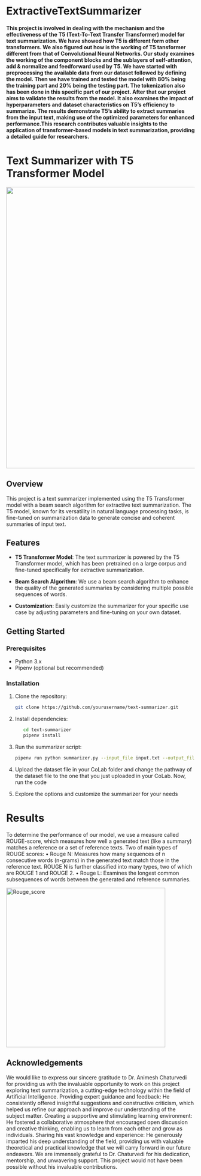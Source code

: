 # ExtractiveTextSummarizer

#### This project is involved in dealing with the mechanism and the effectiveness of the T5 (Text-To-Text Transfer Transformer) model for text summarization. We have showed how T5 is different form other transformers. We also figured out how is the working of T5 tansformer different from that of Convolutional Neural Networks. Our study examines the working of the component blocks and the sublayers of self-attention, add & normalize and feedforward used by T5. We have started with preprocessing the available data from our dataset followed by defining the model. Then we have trained and tested the model with 80% being the training part and 20% being the testing part. The tokenization also has been done in this specific part of our project. After that our project aims to validate the results from the model. It also examines the impact of hyperparameters and dataset characteristics on T5’s efficiency to summarize. The results demonstrate T5’s ability to extract summaries from the input text, making use of the optimized parameters for enhanced performance.This research contributes valuable insights to the application of transformer-based models in text summarization, providing a detailed guide for researchers.

# Text Summarizer with T5 Transformer Model

<img src="https://cdn-images-1.medium.com/max/932/1*iJcUH1F0TmCQE5p2wQt9og.png" width="1000" height="750" />


## Overview

This project is a text summarizer implemented using the T5 Transformer model with a beam search algorithm for extractive text summarization. The T5 model, known for its versatility in natural language processing tasks, is fine-tuned on summarization data to generate concise and coherent summaries of input text.



## Features

- **T5 Transformer Model**: The text summarizer is powered by the T5 Transformer model, which has been pretrained on a large corpus and fine-tuned specifically for extractive summarization.

- **Beam Search Algorithm**: We use a beam search algorithm to enhance the quality of the generated summaries by considering multiple possible sequences of words.

- **Customization**: Easily customize the summarizer for your specific use case by adjusting parameters and fine-tuning on your own dataset.

## Getting Started

### Prerequisites

- Python 3.x
- Pipenv (optional but recommended)

### Installation

1. Clone the repository:

   ```bash
   git clone https://github.com/yourusername/text-summarizer.git

2. Install dependencies:

   ```bash
      cd text-summarizer
      pipenv install

3. Run the summarizer script:

   ```bash
   pipenv run python summarizer.py --input_file input.txt --output_file output_summary.txt

4. Upload the dataset file in your CoLab folder and change the pathway of the dataset file to the one that you just uploaded in your CoLab. Now, run the code

5. Explore the options and customize the summarizer for your needs


# Results 

To determine the performance of our model, we use a
measure called ROUGE-score, which measures how well a
generated text (like a summary) matches a reference or a
set of reference texts. Two of main types of ROUGE scores:
• Rouge N: Measures how many sequences of n consecutive words (n-grams) in the generated text match those
in the reference text. ROUGE N is further classified
into many types, two of which are ROUGE 1 and
ROUGE 2.
• Rouge L: Examines the longest common subsequences
of words between the generated and reference summaries.

<img width="425" alt="Rouge_score" src="https://github.com/DataScience-ArtificialIntelligence/ExtractiveTextSummarizer/assets/99867617/79d1ea99-95a7-40fa-b295-4fc3357e2f4e">

## Acknowledgements
We would like to express our sincere gratitude to Dr. Animesh Chaturvedi for providing us with the invaluable opportunity to work on this project exploring text summarization, a cutting-edge technology within the field of Artificial Intelligence. 
Providing expert guidance and feedback: He consistently offered insightful suggestions and constructive criticism, which helped us refine our approach and improve our understanding of the subject matter.
Creating a supportive and stimulating learning environment: He fostered a collaborative atmosphere that encouraged open discussion and creative thinking, enabling us to learn from each other and grow as individuals.
Sharing his vast knowledge and experience: He generously imparted his deep understanding of the field, providing us with valuable theoretical and practical knowledge that we will carry forward in our future endeavors.
We are immensely grateful to Dr. Chaturvedi for his dedication, mentorship, and unwavering support. This project would not have been possible without his invaluable contributions.
